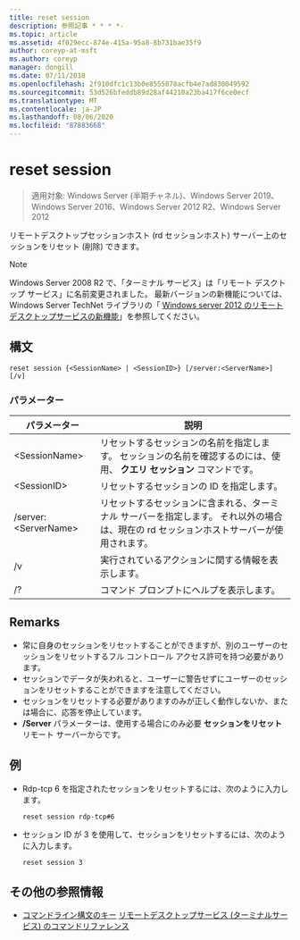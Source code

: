 ```yaml
---
title: reset session
description: 参照記事 * * * *-
ms.topic: article
ms.assetid: 4f029ecc-874e-415a-95a8-8b731bae35f9
author: coreyp-at-msft
ms.author: coreyp
manager: dongill
ms.date: 07/11/2018
ms.openlocfilehash: 2f910dfc1c13b0e8555078acfb4e7ad830049592
ms.sourcegitcommit: 53d526bfeddb89d28af44210a23ba417f6ce0ecf
ms.translationtype: MT
ms.contentlocale: ja-JP
ms.lasthandoff: 08/06/2020
ms.locfileid: "87883668"
---
```

# <a name="reset-session"></a>reset session

> 適用対象: Windows Server (半期チャネル)、Windows Server 2019、Windows Server 2016、Windows Server 2012 R2、Windows Server 2012

リモートデスクトップセッションホスト (rd セッションホスト) サーバー上のセッションをリセット (削除) できます。


> [!NOTE]
> Windows Server 2008 R2 で、「ターミナル サービス」は「リモート デスクトップ サービス」に名前変更されました。 最新バージョンの新機能については、Windows Server TechNet ライブラリの「 [Windows server 2012 のリモートデスクトップサービスの新機能](/previous-versions/orphan-topics/ws.11/hh831527(v=ws.11))」を参照してください。

## <a name="syntax"></a>構文
```
reset session {<SessionName> | <SessionID>} [/server:<ServerName>] [/v]
```

### <a name="parameters"></a>パラメーター

|パラメーター|説明|
|-------|--------|
|\<SessionName>|リセットするセッションの名前を指定します。 セッションの名前を確認するのには、使用、 **クエリ セッション** コマンドです。|
|\<SessionID>|リセットするセッションの ID を指定します。|
|/server:\<ServerName>|リセットするセッションに含まれる、ターミナル サーバーを指定します。 それ以外の場合は、現在の rd セッションホストサーバーが使用されます。|
|/v|実行されているアクションに関する情報を表示します。|
|/?|コマンド プロンプトにヘルプを表示します。|

## <a name="remarks"></a>Remarks
-   常に自身のセッションをリセットすることができますが、別のユーザーのセッションをリセットするフル コントロール アクセス許可を持つ必要があります。
-   セッションでデータが失われると、ユーザーに警告せずにユーザーのセッションをリセットすることができますを注意してください。
-   セッションをリセットする必要がありますのみが正しく動作しないか、または場合に、応答を停止しています。
-   **/Server** パラメーターは、使用する場合にのみ必要 **セッションをリセット** リモート サーバーからです。

## <a name="examples"></a>例
- Rdp-tcp 6 を指定されたセッションをリセットするには、次のように入力します。
  ```
  reset session rdp-tcp#6
  ```
- セッション ID が 3 を使用して、セッションをリセットするには、次のように入力します。
  ```
  reset session 3
  ```

## <a name="additional-references"></a>その他の参照情報
- [コマンドライン構文のキー](command-line-syntax-key.md) 
[リモートデスクトップサービス (ターミナルサービス) のコマンドリファレンス](remote-desktop-services-terminal-services-command-reference.md)
